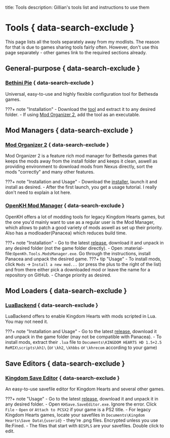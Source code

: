 title: Tools
description: Gillian's tools list and instructions to use them

# Tools { data-search-exclude }
This page lists all the tools separately away from my modlists. The reason for that is due to games sharing tools fairly often. However, don't use this page separately - other games link to the required sections already.

## General-purpose { data-search-exclude }
### [Bethini Pie](https://www.nexusmods.com/site/mods/631) { data-search-exclude }
Universal, easy-to-use and highly flexible configuration tool for Bethesda games.

???+ note "Installation"
    - Download the [tool](https://www.nexusmods.com/site/mods/631?tab=files) and extract it to any desired folder.
    - If using [Mod Organizer 2](#mod-organizer-2), add the tool as an executable.

## Mod Managers { data-search-exclude }
### [Mod Organizer 2](https://www.nexusmods.com/skyrimspecialedition/mods/6194) { data-search-exclude }
Mod Organizer 2 is a feature rich mod manager for Bethesda games that keeps the mods away from the install folder and keeps it clean, aswell as providing environment to download mods from Nexus directly, sort the mods "correctly" and many other features.

???+ note "Installation and Usage"
    - Download the [installer](https://www.nexusmods.com/skyrimspecialedition/mods/6194?tab=files), launch it and install as desired.
    - After the first launch, you get a usage tutorial. I really don't need to explain a lot here.

### [OpenKH Mod Manager](https://github.com/OpenKH/OpenKh/) { data-search-exclude }
OpenKH offers a lot of modding tools for legacy Kingdom Hearts games, but the one you'd mainly want to use as a regular user is the Mod Manager, which allows to patch a good variety of mods aswell as set up their priority. Also has a modloader(Panacea) which reduces build time.

???+ note "Installation"
    - Go to the latest [release](https://github.com/OpenKH/OpenKh/releases), download it and unpack in any desired folder (not the game folder directly).
    - Open :material-file:`OpenKh.Tools.ModsManager.exe`. Go through the instructions, install Panacea and unpack the desired game.
???+ tip "Usage"
    - To install mods, click `Mods` -> `Install a new mod...` (or press the plus to the right of the list) and from there either pick a downloaded mod or leave the name for a repository on GitHub.
    - Change priority as desired.


## Mod Loaders { data-search-exclude }
### [LuaBackend](https://github.com/Sirius902/LuaBackend/) { data-search-exclude }
LuaBackend offers to enable Kingdom Hearts with mods scripted in Lua. You may not need it.

???+ note "Installation and Usage"
    - Go to the latest [release](https://github.com/Sirius902/LuaBackend/releases), download it and unpack in the game folder (may not be compatible with Panacea).
    - To install mods, extract their `.lua` file to `Documents\KINGDOM HEARTS HD 1.5+2.5 ReMIX\scripts\kh1\` (or `\kh2`, `\khbbs` or `\khrecom` according to your game)

## Save Editors { data-search-exclude }
### [Kingdom Save Editor](https://github.com/Xeeynamo/KingdomSaveEditor) { data-search-exclude }
An easy-to-use savefile editor for Kingdom Hearts and several other games.

???+ note "Usage"
    - Go to the latest [release](https://github.com/Xeeynamo/KingdomSaveEditor/releases), download it and unpack it in any desired folder.
    - Open `KHSave.SaveEditor.exe`. Ignore the error. Click `File` - `Open` or `Attach to PCSX2` if your game is a PS2 title.
    - For legacy Kingdom Hearts games, locate your savefiles in `Documents\Kingdom Hearts\Save Data\{userid}` - they're .png files. Encrypted unless you use Re:Fined.
    - The files that start with `BISPLS` are your savefiles. Double click to edit.